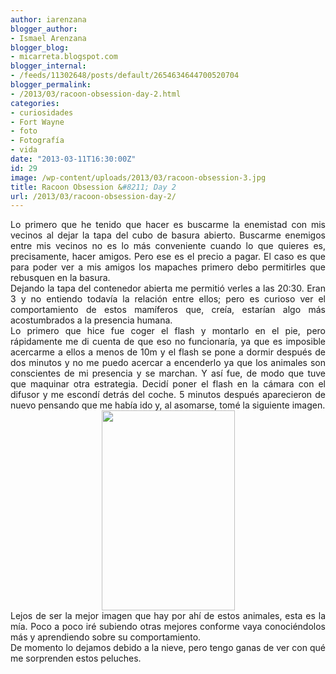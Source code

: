 ```yaml
---
author: iarenzana
blogger_author:
- Ismael Arenzana
blogger_blog:
- micarreta.blogspot.com
blogger_internal:
- /feeds/11302648/posts/default/2654634644700520704
blogger_permalink:
- /2013/03/racoon-obsession-day-2.html
categories:
- curiosidades
- Fort Wayne
- foto
- Fotografía
- vida
date: "2013-03-11T16:30:00Z"
id: 29
image: /wp-content/uploads/2013/03/racoon-obsession-3.jpg
title: Racoon Obsession &#8211; Day 2
url: /2013/03/racoon-obsession-day-2/
---
```

<div style="text-align: justify;">
  Lo primero que he tenido que hacer es buscarme la enemistad con mis vecinos al dejar la tapa del cubo de basura abierto. Buscarme enemigos entre mis vecinos no es lo más conveniente cuando lo que quieres es, precisamente, hacer amigos. Pero ese es el precio a pagar. El caso es que para poder ver a mis amigos los mapaches primero debo permitirles que rebusquen en la basura.
</div>

<div style="text-align: justify;">
  Dejando la tapa del contenedor abierta me permitió verles a las 20:30. Eran 3 y no entiendo todavía la relación entre ellos; pero es curioso ver el comportamiento de estos mamíferos que, creía, estarían algo más acostumbrados a la presencia humana.
</div>

<div style="text-align: justify;">
  Lo primero que hice fue coger el flash y montarlo en el pie, pero rápidamente me di cuenta de que eso no funcionaría, ya que es imposible acercarme a ellos a menos de 10m y el flash se pone a dormir después de dos minutos y no me puedo acercar a encenderlo ya que los animales son conscientes de mi presencia y se marchan. Y así fue, de modo que tuve que maquinar otra estrategia. Decidí poner el flash en la cámara con el difusor y me escondí detrás del coche. 5 minutos después aparecieron de nuevo pensando que me había ido y, al asomarse, tomé la siguiente imagen.
</div>

<div style="text-align: justify;">
</div>

<div style="clear: both; text-align: center;">
  <a href="https://arenzana.org/wp-content/uploads/2013/03/racoon-obsession-3.jpg" style="margin-left: 1em; margin-right: 1em;"><img loading="lazy" border="0" height="320" src="https://arenzana.org/wp-content/uploads/2013/03/racoon-obsession-3.jpg" width="213" /></a>
</div>

<div style="text-align: justify;">
</div>

<div style="text-align: justify;">
  Lejos de ser la mejor imagen que hay por ahí de estos animales, esta es la mía. Poco a poco iré subiendo otras mejores conforme vaya conociéndolos más y aprendiendo sobre su comportamiento.
</div>

<div style="text-align: justify;">
  De momento lo dejamos debido a la nieve, pero tengo ganas de ver con qué me sorprenden estos peluches.
</div>
